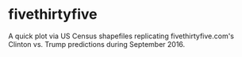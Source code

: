 # fivethirtyfive
A quick plot via US Census shapefiles replicating fivethirtyfive.com's Clinton vs. Trump predictions during September 2016.
